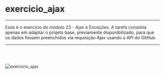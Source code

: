 # exercicio_ajax

***

Esse é o exercício do módulo 23 - Ajax e Exceções. A tarefa consistia apenas em adaptar o projeto base, previamente disponibilizado, 
para que os dados fossem preenchidos via requisição Ajax usando a API do GitHub.

 
***
 
 <br><br>
 
![exercicio_ajax](https://github.com/willson-alflen/ebac_tech_talks/assets/87523872/b8e35c2a-3a9c-4b3c-9352-de67edc329e8)

 <br><br>
